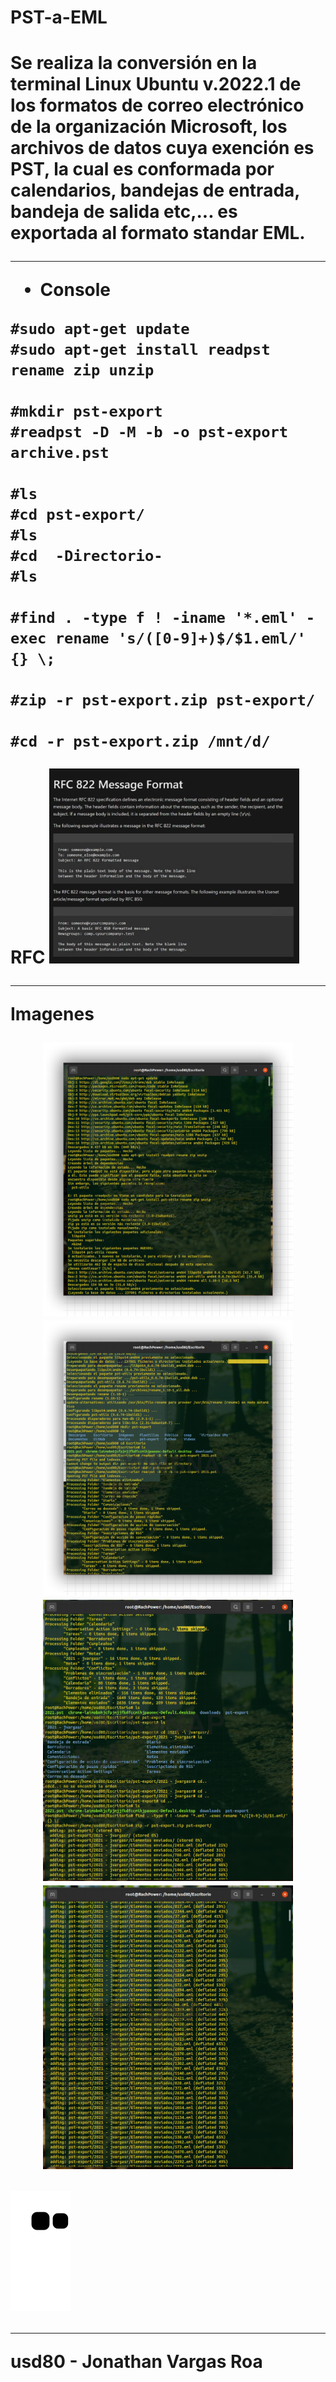  <h1> PST-a-EML <h1/>


Se realiza la conversión en la terminal Linux Ubuntu v.2022.1 de los formatos de correo electrónico de la organización Microsoft, los archivos de datos cuya exención es PST, la cual es conformada por calendarios, bandejas de entrada, bandeja de salida etc,... es exportada al formato standar EML.

----
- Console

```
#sudo apt-get update
#sudo apt-get install readpst rename zip unzip

#mkdir pst-export
#readpst -D -M -b -o pst-export archive.pst

#ls
#cd pst-export/
#ls
#cd  -Directorio- 
#ls

#find . -type f ! -iname '*.eml' -exec rename 's/([0-9]+)$/$1.eml/' {} \;

#zip -r pst-export.zip pst-export/

#cd -r pst-export.zip /mnt/d/

```
 RFC
  <img src= '5.webp' width='400'/>
 
----
Imagenes
 
<p align="center">
<img src= '1.bmp' width='400'/>
  <img src= '2.bmp' width='400'/>
  <img src= '3.bmp' width='400'/>
  <img src= '4.bmp' width='400'/>
</p align="center"


----
  
  ![Snake animation](https://github.com/JonathanVargasRoa/JonathanVargasRoa/blob/output/github-contribution-grid-snake.svg)
  
----
  
usd80 - Jonathan Vargas Roa
